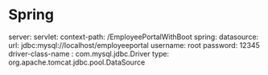 # Spring

server:
 servlet:
   context-path: /EmployeePortalWithBoot
spring:
 datasource: 
   url: jdbc:mysql://localhost/employeeportal
   username: root
   password: 12345
   driver-class-name : com.mysql.jdbc.Driver
   type: org.apache.tomcat.jdbc.pool.DataSource
